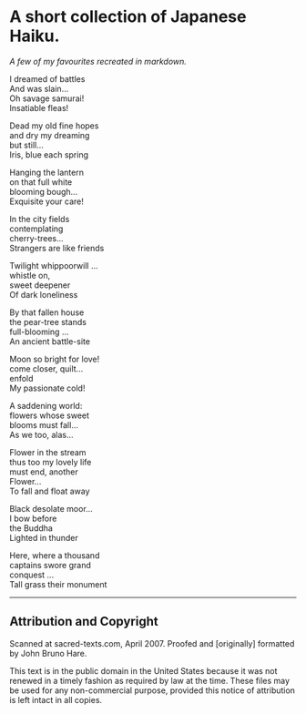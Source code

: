# A short collection of Japanese Haiku. #

*A few of my favourites recreated in markdown.*


I dreamed of battles<br>And was slain...<br>Oh savage samurai!<br>Insatiable fleas!

Dead my old fine hopes<br>and dry my dreaming<br>but still...<br>Iris, blue each spring

Hanging the lantern<br>on that full white<br>blooming bough...<br>Exquisite your care!

In the city fields<br>contemplating<br>cherry-trees...<br>Strangers are like friends

Twilight whippoorwill ...<br>whistle on,<br>sweet deepener<br>Of dark loneliness

By that fallen house<br>the pear-tree stands<br>full-blooming ...<br>An ancient battle-site

Moon so bright for love!<br>come closer, quilt...<br>enfold<br>My passionate cold!

A saddening world:<br>flowers whose sweet<br>blooms must fall...<br>As we too, alas...

Flower in the stream<br>thus too my lovely life<br>must end, another<br>Flower...<br>To fall and float away

Black desolate moor...<br>I bow before<br>the Buddha<br>Lighted in thunder

Here, where a thousand<br>captains swore grand<br>conquest ...<br>Tall grass their monument

---


## Attribution and Copyright ##
Scanned at sacred-texts.com, April 2007. Proofed and [originally] formatted by John Bruno Hare.

This text is in the public domain in the United States because it was not renewed in a timely fashion as required by law at the time. These files may be used for any non-commercial purpose, provided this notice of attribution is left intact in all copies.


